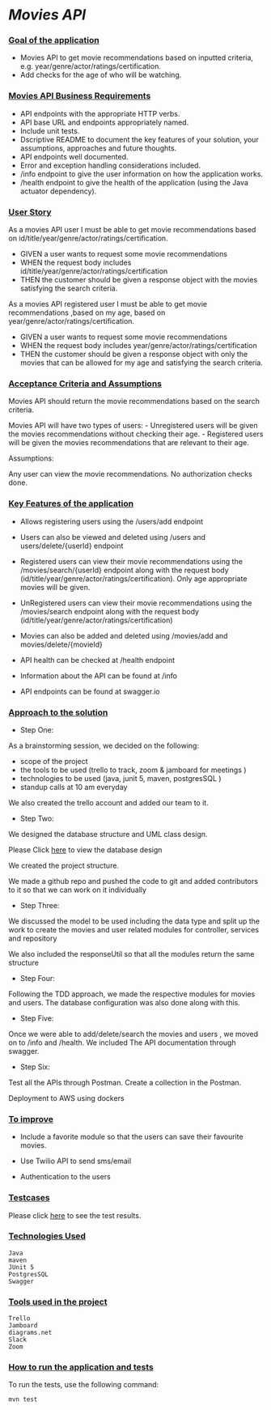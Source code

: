 # _Movies API_

### <ins>Goal of the application</ins>

- Movies API to get movie recommendations based on inputted criteria, e.g.
year/genre/actor/ratings/certification. 
- Add checks for the age of who will be watching.

### <ins>Movies API Business Requirements</ins>

- API endpoints with the appropriate HTTP verbs.
- API base URL and endpoints appropriately named.
- Include unit tests.
- Dscriptive README to document the key features of your solution, your assumptions, approaches
and future thoughts.
- API endpoints well documented.
- Error and exception handling considerations included.
- /info endpoint to give the user information on how the application works.
- /health endpoint to give the health of the application (using the Java actuator dependency).

### <ins>User Story</ins>

As a movies API user
I must be able to get movie recommendations based on id/title/year/genre/actor/ratings/certification.

- GIVEN a user wants to request some movie recommendations
- WHEN the request body includes id/title/year/genre/actor/ratings/certification 
- THEN the customer should be given a response object with the movies satisfying the search criteria.

As a movies API registered user
I must be able to get movie recommendations ,based on my age, based on year/genre/actor/ratings/certification.

- GIVEN a user wants to request some movie recommendations
- WHEN the request body includes year/genre/actor/ratings/certification
- THEN the customer should be given a response object with only the movies that can be allowed for my age and 
  satisfying the search criteria.
  

### <ins>Acceptance Criteria and Assumptions</ins>

Movies API should return the movie recommendations based on the search criteria.

Movies API will have two types of users:
    - Unregistered users will be given the movies recommendations without checking their age.
    - Registered users will be given the movies recommendations that are relevant to their age.

Assumptions:

Any user can view the movie recommendations. No authorization checks done.

### <ins>Key Features of the application</ins>

 - Allows registering users using the /users/add endpoint

 - Users can also be viewed and deleted using /users and users/delete/{userId} endpoint

 - Registered users can view their movie recommendations using the /movies/search/{userId} endpoint
   along with the request body (id/title/year/genre/actor/ratings/certification).
   Only age appropriate movies will be given.

 - UnRegistered users can view their movie recommendations using the /movies/search endpoint
  along with the request body (id/title/year/genre/actor/ratings/certification)
   
 - Movies can also be added and deleted using  /movies/add and movies/delete/{movieId}

 - API health can be checked at /health endpoint

 - Information about the API can be found at /info

 - API endpoints can be found at swagger.io


### <ins>Approach to the solution</ins>

- Step One:

As a brainstorming session, we decided on the following:

- scope of the project
- the tools to be used (trello to track, zoom & jamboard for meetings )
- technologies to be used (java, junit 5, maven, postgresSQL )
- standup calls at 10 am everyday

We also created the trello account and added our team to it.

- Step Two:

We designed the database structure and UML class design.

Please Click [here](https://htmlpreview.github.io/?https://github.com/https://github.com/s-prat/movies/blob/master/docs/Postgres_Table_Design.png) to view the database design

We created the project structure.

We made a github repo and pushed the code to git and added contributors to it 
so that we can work on it individually


- Step Three:

We discussed the model to be used including the data type and split up the work to create the movies and user 
related modules for controller, services and repository

We also included the responseUtil so that all the modules return the same structure

- Step Four:

Following the TDD approach, we made the respective modules for movies and users.
The database configuration was also done along with this.

- Step Five:

Once we were able to add/delete/search the movies and users , we moved on to /info and /health.
We included The API documentation through swagger.

- Step Six:

Test all the APIs through Postman. Create a collection in the Postman.

Deployment to AWS using dockers

### <ins> To improve </ins>

- Include a favorite module so that the users can save their favourite movies.

- Use Twilio API to send sms/email

- Authentication to the users

### <ins> Testcases </ins>

Please click [here](https://htmlpreview.github.io/?https://github.com/https://github.com/s-prat/movies/blob/master/docs/Test%20Results%20-%20MoviesAPI.html) to see the test results.

### <ins>Technologies Used</ins>

    Java
    maven
    JUnit 5
    PostgresSQL
    Swagger
    

### <ins>Tools used in the project</ins>

    Trello
    Jamboard
    diagrams.net
    Slack
    Zoom


### <ins>How to run the application and tests</ins>

To run the tests, use the following command:

    mvn test
    
